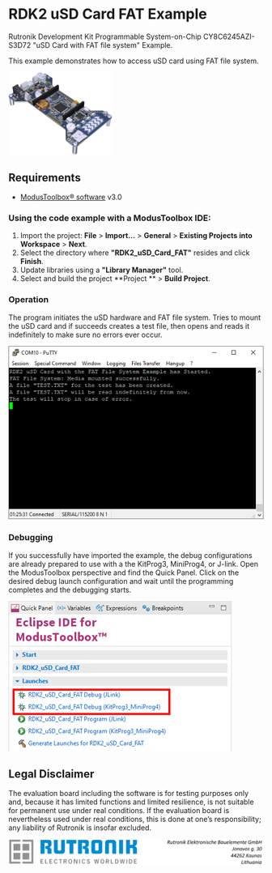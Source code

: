 # RDK2 uSD Card FAT Example

Rutronik Development Kit Programmable System-on-Chip CY8C6245AZI-S3D72 "uSD Card with FAT file system" Example. 

This example demonstrates how to access uSD card using FAT file system.

 <img src="images/rutdevkit_model.png" style="zoom:20%;" />

## Requirements

- [ModusToolbox® software](https://www.infineon.com/cms/en/design-support/tools/sdk/modustoolbox-software/) v3.0

### Using the code example with a ModusToolbox IDE:

1. Import the project: **File** > **Import...** > **General** > **Existing Projects into Workspace** > **Next**.
2. Select the directory where **"RDK2_uSD_Card_FAT"** resides and click  **Finish**.
3. Update libraries using  a **"Library Manager"** tool.
4. Select and build the project **Project ** > **Build Project**.

### Operation

The program initiates the uSD hardware and FAT file system. Tries to mount the uSD card and if succeeds creates a test file, then opens and reads it indefinitely to make sure no errors ever occur.  

<img src="images/usd_card_terminal.png" style="zoom:100%;" />

### Debugging

If you successfully have imported the example, the debug configurations are already prepared to use with a the KitProg3, MiniProg4, or J-link. Open the ModusToolbox perspective and find the Quick Panel. Click on the desired debug launch configuration and wait until the programming completes and the debugging starts.

<img src="images/usd_card_debug.png" style="zoom:100%;" />

## Legal Disclaimer

The evaluation board including the software is for testing purposes only and, because it has limited functions and limited resilience, is not suitable for permanent use under real conditions. If the evaluation board is nevertheless used under real conditions, this is done at one’s responsibility; any liability of Rutronik is insofar excluded. 

<img src="images/rutronik_origin_kaunas.png" style="zoom:50%;" />



